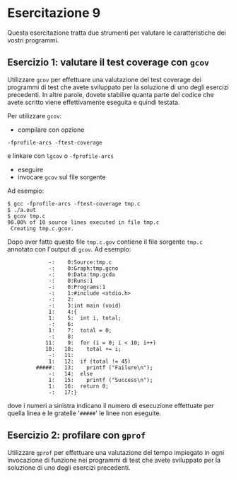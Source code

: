 # Esercitazione 9 #

Questa esercitazione tratta due strumenti per valutare le caratteristiche dei
vostri programmi.

## Esercizio 1: valutare il test coverage con `gcov` ##

Utilizzare `gcov` per effettuare una valutazione del test coverage dei
programmi di test che avete sviluppato per la soluzione di uno degli esercizi
precedenti. In altre parole, dovete stabilire quanta parte del codice che avete
scritto viene effettivamente eseguita e quindi testata.

Per utilizzare `gcov`:

* compilare con opzione
```
-fprofile-arcs -ftest-coverage
```
e linkare con `lgcov` o `-fprofile-arcs`
* eseguire
* invocare `gcov` sul file sorgente

Ad esempio:
```
$ gcc -fprofile-arcs -ftest-coverage tmp.c
$ ./a.out
$ gcov tmp.c
90.00% of 10 source lines executed in file tmp.c
 Creating tmp.c.gcov.
```

Dopo aver fatto questo file `tmp.c.gov` contiene il file sorgente `tmp.c` annotato con
l'output di `gcov`. Ad esempio:
```
             -:    0:Source:tmp.c
             -:    0:Graph:tmp.gcno
             -:    0:Data:tmp.gcda
             -:    0:Runs:1
             -:    0:Programs:1
             -:    1:#include <stdio.h>
             -:    2:
             -:    3:int main (void)
             1:    4:{
             1:    5:  int i, total;
             -:    6:
             1:    7:  total = 0;
             -:    8:
            11:    9:  for (i = 0; i < 10; i++)
            10:   10:    total += i;
             -:   11:
             1:   12:  if (total != 45)
         #####:   13:    printf ("Failure\n");
             -:   14:  else
             1:   15:    printf ("Success\n");
             1:   16:  return 0;
             -:   17:}
```

dove i numeri a sinistra indicano il numero di esecuzione effettuate per quella
linea e le gratelle '`#####`' le linee non eseguite.

## Esercizio 2: profilare con `gprof` ##

Utilizzare `gprof` per effettuare una valutazione del tempo impiegato in ogni
invocazione di funzione nei programmi di test che avete sviluppato per la
soluzione di uno degli esercizi precedenti.
